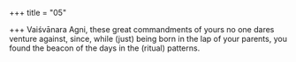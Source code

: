+++
title = "05"

+++
Vaiśvānara Agni, these great commandments of yours no one dares  venture against,
since, while (just) being born in the lap of your parents, you found the  beacon of the days in the (ritual) patterns.